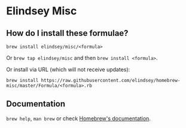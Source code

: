 # Elindsey Misc

## How do I install these formulae?
`brew install elindsey/misc/<formula>`

Or `brew tap elindsey/misc` and then `brew install <formula>`.

Or install via URL (which will not receive updates):

```
brew install https://raw.githubusercontent.com/elindsey/homebrew-misc/master/Formula/<formula>.rb
```

## Documentation
`brew help`, `man brew` or check [Homebrew's documentation](https://docs.brew.sh).
